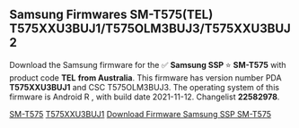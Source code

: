 <h2>Samsung Firmwares SM-T575(TEL) T575XXU3BUJ1/T575OLM3BUJ3/T575XXU3BUJ2</h2>
Download the Samsung firmware for the ✅ <strong>Samsung SSP </strong> ⭐ <strong>SM-T575</strong> with product code <strong>TEL</strong> <strong> from Australia</strong>. This firmware has version number PDA <strong>T575XXU3BUJ1</strong> and CSC T575OLM3BUJ3. The operating system of this firmware is Android R , with build date 2021-11-12. Changelist <strong>22582978</strong>.


[SM-T575](https://samfirm.shop/samsung/model/SM-T575)
[T575XXU3BUJ1](https://samfirm.shop/samsung/pda/T575XXU3BUJ1)
[Download Firmware Samsung SSP SM-T575](https://samfirm.shop/samsung/firmware/473779)
